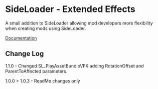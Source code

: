 # SideLoader - Extended Effects

A small addition to SideLoader allowing mod developers more flexibility when creating mods using SideLoader.

[Documentation](https://github.com/Grim-/SideLoader_ExtendedEffects/blob/main/Documentation.md)



## Change Log

1.1.0 - Changed SL_PlayAssetBundleVFX adding RotationOffset and ParentToAffected parameters.

1.0.0 > 1.0.3 - ReadMe changes only
